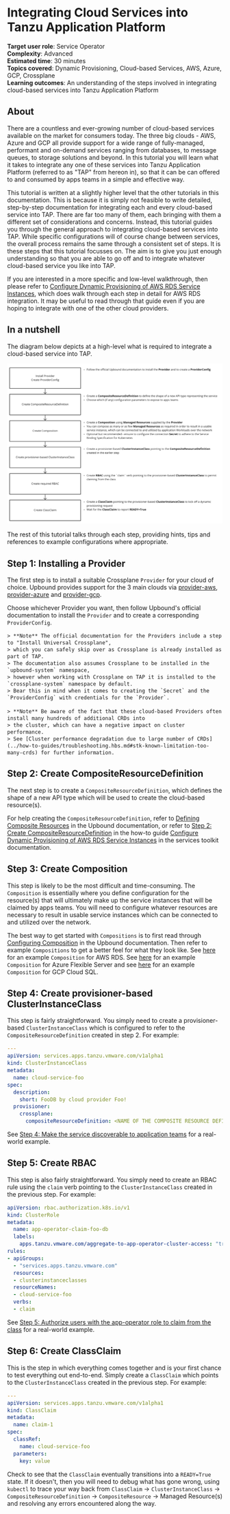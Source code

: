 # Integrating Cloud Services into Tanzu Application Platform

**Target user role**:       Service Operator<br />
**Complexity**:             Advanced<br />
**Estimated time**:         30 minutes<br />
**Topics covered**:         Dynamic Provisioning, Cloud-based Services, AWS, Azure, GCP, Crossplane<br />
**Learning outcomes**:      An understanding of the steps involved in integrating cloud-based services into Tanzu Application Platform<br />

## About

There are a countless and ever-growing number of cloud-based services available on the market for consumers today. The three big clouds - AWS, Azure and GCP all provide support for a wide range of fully-managed, performant and on-demand services ranging from databases, to message queues, to storage solutions and beyond. In this tutorial you will learn what it takes to integrate any one of these services into Tanzu Application Platform (referred to as "TAP" from hereon in), so that it can be can offered to and consumed by apps teams in a simple and effective way.

This tutorial is written at a slightly higher level that the other tutorials in this documentation. This is because it is simply not feasible to write detailed, step-by-step documentation for integrating each and every cloud-based service into TAP. There are far too many of them, each bringing with them a different set of considerations and concerns. Instead, this tutorial guides you through the general approach to integrating cloud-based services into TAP. While specific configurations will of course change between services, the overall process remains the same through a consistent set of steps. It is these steps that this tutorial focusses on. The aim is to give you just enough understanding so that you are able to go off and to integrate whatever cloud-based service you like into TAP.

If you are interested in a more specific and low-level walkthrough, then please refer to [Configure Dynamic Provisioning of AWS RDS Service Instances](../how-to-guides/configure-dynamic-provisioning-rds.hbs.md), which does walk through each step in detail for AWS RDS integration. It may be useful to read through that guide even if you are hoping to integrate with one of the other cloud providers.

## In a nutshell

The diagram below depicts at a high-level what is required to integrate a cloud-based service into TAP.

![Diagram shows a high-level overview of the steps required to integrate a cloud-based service into TAP](../../images/stk-integrate-cloud-service.png)

The rest of this tutorial talks through each step, providing hints, tips and references to example configurations where appropriate.

## Step 1: Installing a Provider

The first step is to install a suitable Crossplane `Provider` for your cloud of choice. Upbound provides support for the 3 main clouds via [provider-aws](https://marketplace.upbound.io/providers/upbound/provider-aws/latest), [provider-azure](https://marketplace.upbound.io/providers/upbound/provider-azure/latest) and [provider-gcp](https://marketplace.upbound.io/providers/upbound/provider-gcp/latest).

Choose whichever Provider you want, then follow Upbound's official documentation to install the `Provider` and to create a corresponding `ProviderConfig`.

    > **Note** The official documentation for the Providers include a step to "Install Universal Crossplane",
    > which you can safely skip over as Crossplane is already installed as part of TAP.
    > The documentation also assumes Crossplane to be installed in the `upbound-system` namespace,
    > however when working with Crossplane on TAP it is installed to the `crossplane-system` namespace by default.
    > Bear this in mind when it comes to creating the `Secret` and the `ProviderConfig` with credentials for the `Provider`.

    > **Note** Be aware of the fact that these cloud-based Providers often install many hundreds of additional CRDs into
    > the cluster, which can have a negative impact on cluster performance.
    > See [Cluster performance degradation due to large number of CRDs](../how-to-guides/troubleshooting.hbs.md#stk-known-limitation-too-many-crds) for further information.

## Step 2: Create CompositeResourceDefinition

The next step is to create a `CompositeResourceDefinition`, which defines the shape of a new API type which will be used to create the cloud-based resource(s).

For help creating the `CompositeResourceDefinition`, refer to [Defining Composite Resources](https://docs.crossplane.io/latest/concepts/composition/#defining-composite-resources) in the Upbound documentation, or refer to [Step 2: Create CompositeResourceDefinition](../how-to-guides/configure-dynamic-provisioning-rds.hbs.md#stk-dynamic-provisioning-rds-step-2) in the how-to guide [Configure Dynamic Provisioning of AWS RDS Service Instances](../how-to-guides/configure-dynamic-provisioning-rds.hbs.md) in the services toolkit documentation.

## Step 3: Create Composition

This step is likely to be the most difficult and time-consuming. The `Composition` is essentially where you define configuration for the resource(s) that will ultimately make up the service instances that will be claimed by apps teams. You will need to configure whatever resources are necessary to result in usable service instances which can be connected to and utilized over the network.

The best way to get started with `Compositions` is to first read through [Configuring Composition](https://docs.crossplane.io/v1.11/concepts/composition/#configuring-composition)  in the Upbound documentation. Then refer to example `Compositions` to get a better feel for what they look like. See [here](https://docs.vmware.com/en/Services-Toolkit-for-VMware-Tanzu-Application-Platform/0.9/svc-tlk/usecases-consuming_aws_rds_with_crossplane.html#define-composite-resource-types-5) for an example `Composition` for AWS RDS. See [here](https://docs.vmware.com/en/Services-Toolkit-for-VMware-Tanzu-Application-Platform/0.9/svc-tlk/usecases-consuming_azure_database_with_crossplane.html#define-composite-resource-types-7) for an example `Composition` for Azure Flexible Server and see [here](https://docs.vmware.com/en/Services-Toolkit-for-VMware-Tanzu-Application-Platform/0.9/svc-tlk/usecases-consuming_gcp_sql_with_crossplane.html#define-composite-resource-types-5) for an example `Composition` for GCP Cloud SQL.

## Step 4: Create provisioner-based ClusterInstanceClass

This step is fairly straightforward. You simply need to create a provisioner-based `ClusterInstanceClass` which is configured to refer to the `CompositeResourceDefinition` created in step 2. For example:

```yaml
---
apiVersion: services.apps.tanzu.vmware.com/v1alpha1
kind: ClusterInstanceClass
metadata:
  name: cloud-service-foo
spec:
  description:
    short: FooDB by cloud provider Foo!
  provisioner:
    crossplane:
      compositeResourceDefinition: <NAME OF THE COMPOSITE RESOURCE DEFINITION>
```

See [Step 4: Make the service discoverable to application teams](../how-to-guides/configure-dynamic-provisioning-rds.hbs.md#stk-dynamic-provisioning-rds-step-4) for a real-world example.

## Step 5: Create RBAC

This step is also fairly straightforward. You simply need to create an RBAC rule using the `claim` verb pointing to the `ClusterInstanceClass` created in the previous step. For example:

```yaml
apiVersion: rbac.authorization.k8s.io/v1
kind: ClusterRole
metadata:
  name: app-operator-claim-foo-db
  labels:
    apps.tanzu.vmware.com/aggregate-to-app-operator-cluster-access: "true"
rules:
- apiGroups:
  - "services.apps.tanzu.vmware.com"
  resources:
  - clusterinstanceclasses
  resourceNames:
  - cloud-service-foo
  verbs:
  - claim
```

See [Step 5: Authorize users with the app-operator role to claim from the class](../how-to-guides/configure-dynamic-provisioning-rds.hbs.md#stk-dynamic-provisioning-rds-step-5) for a real-world example.

## Step 6: Create ClassClaim

This is the step in which everything comes together and is your first chance to test everything out end-to-end. Simply create a `ClassClaim` which points to the `ClusterInstanceClass` created in the previous step. For example:

```yaml
---
apiVersion: services.apps.tanzu.vmware.com/v1alpha1
kind: ClassClaim
metadata:
  name: claim-1
spec:
  classRef:
    name: cloud-service-foo
  parameters:
    key: value
```

Check to see that the `ClassClaim` eventually transitions into a `READY=True` state. If it doesn't, then you will need to debug what has gone wrong, using `kubectl` to trace your way back from `ClassClaim` -> `ClusterInstanceClass` -> `CompositeResourceDefinition` -> `CompositeResource` -> Managed Resource(s) and resolving any errors encountered along the way.
